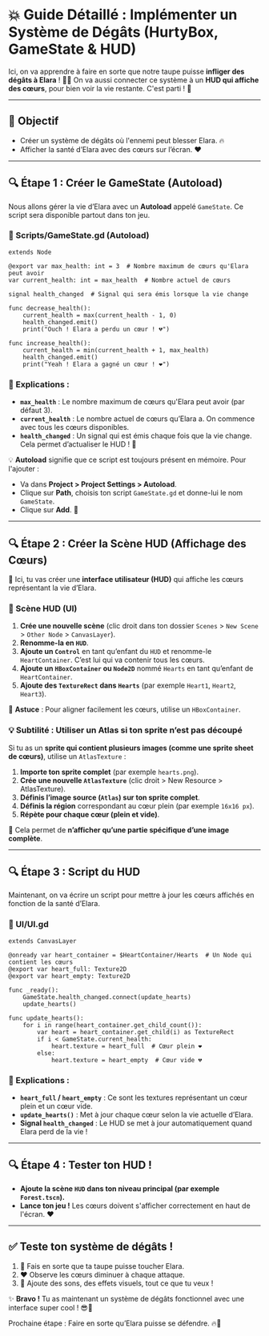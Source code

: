 
# 💥 Guide Détaillé : Implémenter un Système de Dégâts (HurtyBox, GameState & HUD)

Ici, on va apprendre à faire en sorte que notre taupe puisse **infliger des dégâts à Elara** ! 🦦💥 On va aussi connecter ce système à un **HUD qui affiche des cœurs**, pour bien voir la vie restante. C'est parti ! 🚀

---

## 🎯 Objectif
- Créer un système de dégâts où l'ennemi peut blesser Elara. 🔥
- Afficher la santé d’Elara avec des cœurs sur l’écran. ❤️

---

## 🔍 Étape 1 : Créer le GameState (Autoload)

Nous allons gérer la vie d’Elara avec un **Autoload** appelé `GameState`. Ce script sera disponible partout dans ton jeu.

### 📁 Scripts/GameState.gd (Autoload)

```gdscript
extends Node

@export var max_health: int = 3  # Nombre maximum de cœurs qu'Elara peut avoir
var current_health: int = max_health  # Nombre actuel de cœurs

signal health_changed  # Signal qui sera émis lorsque la vie change

func decrease_health():
    current_health = max(current_health - 1, 0)
    health_changed.emit()
    print("Ouch ! Elara a perdu un cœur ! 💔")

func increase_health():
    current_health = min(current_health + 1, max_health)
    health_changed.emit()
    print("Yeah ! Elara a gagné un cœur ! ❤️")
```

### 📌 Explications :
- **`max_health`** : Le nombre maximum de cœurs qu'Elara peut avoir (par défaut 3).
- **`current_health`** : Le nombre actuel de cœurs qu’Elara a. On commence avec tous les cœurs disponibles.
- **`health_changed`** : Un signal qui est émis chaque fois que la vie change. Cela permet d’actualiser le HUD ! 🎯

💡 **Autoload** signifie que ce script est toujours présent en mémoire. Pour l'ajouter :  
- Va dans **Project > Project Settings > Autoload**.
- Clique sur **Path**, choisis ton script `GameState.gd` et donne-lui le nom `GameState`.
- Clique sur **Add**. 🎉

---

## 🔍 Étape 2 : Créer la Scène HUD (Affichage des Cœurs)

🎯 Ici, tu vas créer une **interface utilisateur (HUD)** qui affiche les cœurs représentant la vie d’Elara.

### 📁 Scène HUD (UI)
1. **Crée une nouvelle scène** (clic droit dans ton dossier `Scenes` > `New Scene` > `Other Node` > `CanvasLayer`).  
2. **Renomme-la en `HUD`**.
3. **Ajoute un `Control`** en tant qu’enfant du `HUD` et renomme-le `HeartContainer`. C’est lui qui va contenir tous les cœurs.  
4. **Ajoute un `HBoxContainer` ou `Node2D`** nommé `Hearts` en tant qu’enfant de `HeartContainer`.  
5. **Ajoute des `TextureRect` dans `Hearts`** (par exemple `Heart1`, `Heart2`, `Heart3`).  

📌 **Astuce** : Pour aligner facilement les cœurs, utilise un `HBoxContainer`.

### 💡 Subtilité : Utiliser un Atlas si ton sprite n’est pas découpé
Si tu as un **sprite qui contient plusieurs images (comme une sprite sheet de cœurs)**, utilise un `AtlasTexture` :  
1. **Importe ton sprite complet** (par exemple `hearts.png`).  
2. **Crée une nouvelle `AtlasTexture`** (clic droit > New Resource > AtlasTexture).  
3. **Définis l’image source (`Atlas`) sur ton sprite complet**.  
4. **Définis la région** correspondant au cœur plein (par exemple `16x16 px`).  
5. **Répète pour chaque cœur (plein et vide)**.  

📌 Cela permet de **n’afficher qu’une partie spécifique d’une image complète**.

---

## 🔍 Étape 3 : Script du HUD

Maintenant, on va écrire un script pour mettre à jour les cœurs affichés en fonction de la santé d’Elara.

### 📁 UI/UI.gd

```gdscript
extends CanvasLayer

@onready var heart_container = $HeartContainer/Hearts  # Un Node qui contient les cœurs
@export var heart_full: Texture2D
@export var heart_empty: Texture2D

func _ready():
    GameState.health_changed.connect(update_hearts)
    update_hearts()

func update_hearts():
    for i in range(heart_container.get_child_count()):
        var heart = heart_container.get_child(i) as TextureRect
        if i < GameState.current_health:
            heart.texture = heart_full  # Cœur plein ❤️
        else:
            heart.texture = heart_empty  # Cœur vide 💔
```

### 📌 Explications :
- **`heart_full` / `heart_empty`** : Ce sont les textures représentant un cœur plein et un cœur vide.  
- **`update_hearts()`** : Met à jour chaque cœur selon la vie actuelle d’Elara.  
- **Signal `health_changed`** : Le HUD se met à jour automatiquement quand Elara perd de la vie !  

---

## 🔍 Étape 4 : Tester ton HUD !

- **Ajoute la scène `HUD` dans ton niveau principal (par exemple `Forest.tscn`).**  
- **Lance ton jeu !** Les cœurs doivent s'afficher correctement en haut de l'écran. ❤️

---

## ✅ Teste ton système de dégâts !

1. 🦦 Fais en sorte que ta taupe puisse toucher Elara.  
2. ❤️ Observe les cœurs diminuer à chaque attaque.  
3. 📢 Ajoute des sons, des effets visuels, tout ce que tu veux !

✨ **Bravo !** Tu as maintenant un système de dégâts fonctionnel avec une interface super cool ! 😎🎉

Prochaine étape : Faire en sorte qu’Elara puisse se défendre. 🔥💪
